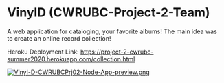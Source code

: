 # VinylD (CWRUBC-Project-2-Team)
A web application for cataloging, your favorite albums!  The main idea was to create an online record collection!

Heroku Deployment Link:
https://project-2-cwrubc-summer2020.herokuapp.com/collection.html

[![Vinyl-D-CWRUBCPrj02-Node-App-preview.png](https://i.postimg.cc/tgCZ6sk8/Vinyl-D-CWRUBCPrj02-Node-App-preview.png)](https://postimg.cc/v4kZFHpv)
